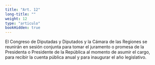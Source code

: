 ```yaml
---
title: "Art. 12"
long-title: ""
weight: 12
type: "articulo"
bookHidden: true
---
```

El Congreso de Diputadas y Diputados y la Cámara de las Regiones se reunirán en sesión conjunta para tomar el juramento o promesa de la Presidenta o Presidente de la República al momento de asumir el cargo, para recibir la cuenta pública anual y para inaugurar el año legislativo.